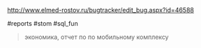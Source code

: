 http://www.elmed-rostov.ru/bugtracker/edit_bug.aspx?id=46588

#reports #stom #sql_fun 

>	экономика, отчет по по мобильному комплексу


